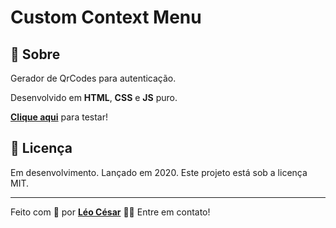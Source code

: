 # Custom Context Menu
## :speech_balloon: Sobre
Gerador de QrCodes para autenticação.

Desenvolvido em **HTML**, **CSS** e **JS** puro.

[**Clique aqui**](https://leocsar.github.io/qr-code-authenticator/) para testar!

## :blue_book: Licença

Em desenvolvimento. Lançado em 2020. Este projeto está sob a licença MIT.

---

Feito com 💜 por [**Léo César**](https://github.com/leocsar) 👋🏽 Entre em contato!
